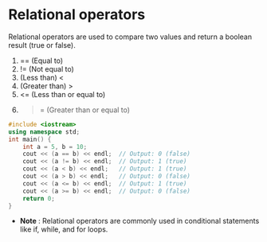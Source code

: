 # Relational operators
Relational operators are used to compare two values and return a boolean result (true or false).
 1. == (Equal to)
 2. != (Not equal to)
 3.  (Less than)   < 
 4.  (Greater than)   >
 5. <= (Less than or equal to)
 6. >= (Greater than or equal to)

```cpp
#include <iostream>
using namespace std;
int main() {
    int a = 5, b = 10;
    cout << (a == b) << endl;  // Output: 0 (false)
    cout << (a != b) << endl;  // Output: 1 (true)
    cout << (a < b) << endl;   // Output: 1 (true)
    cout << (a > b) << endl;   // Output: 0 (false)
    cout << (a <= b) << endl;  // Output: 1 (true)
    cout << (a >= b) << endl;  // Output: 0 (false)
    return 0;
}
```

- **Note** : Relational operators are commonly used in conditional statements like if, while, and for loops.

